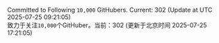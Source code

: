 Committed to Following `10,000` GitHubers. Current: <!-- FOLLOWING_COUNT -->302<!-- FOLLOWING_COUNT --> (Update at UTC <!-- LAST_UPDATED -->2025-07-25 09:21:05<!-- LAST_UPDATED -->)<br>
致力于关注`10,000`个GitHuber。当前：<!-- FOLLOWING_COUNT -->302<!-- FOLLOWING_COUNT --> (更新于北京时间 <!-- LAST_UPDATED_CST -->2025-07-25 17:21:05<!-- LAST_UPDATED_CST -->)
